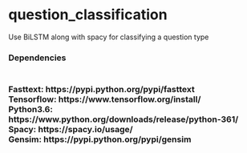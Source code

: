 # question_classification
Use BiLSTM along with spacy for classifying a question type
<h3>Dependencies<h3>
<br>
Fasttext: https://pypi.python.org/pypi/fasttext <br />
Tensorflow: https://www.tensorflow.org/install/ <br />
Python3.6: https://www.python.org/downloads/release/python-361/<br/>
Spacy: https://spacy.io/usage/<br/>
Gensim: https://pypi.python.org/pypi/gensim 
